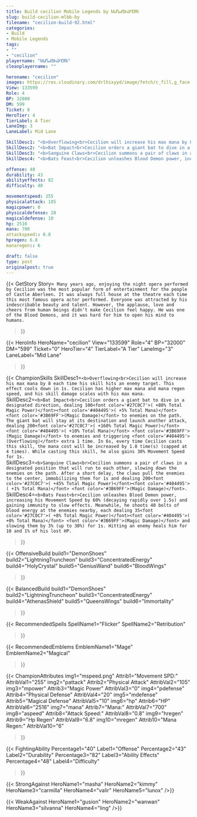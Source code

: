 ```yaml
---
title: Build cecilion Mobile Legends by ᎷᏗᏖᏗᏕᏂᎥᎩᏬᏒᎥ
slug: build-cecilion-mlbb-by
filename: "cecilion-build-92.html"
categories: 
- Build 
- Mobile Legends
tags: 
- ""
- "cecilion"
playername: "ᎷᏗᏖᏗᏕᏂᎥᎩᏬᏒᎥ"
cleanplayername: ""

heroname: "cecilion"
images: https://res.cloudinary.com/drlhixyyd/image/fetch/c_fill,g_face,f_auto/https://cdn2-build.mobagenie.my.id/p/images/banner/full/cecilion.jpg
View: 133599 
Role: 4 
BP: 32000
DM: 599 
Ticket: 0 
HeroTier: 4 
TierLabel: A Tier 
LaneImg: 3
LaneLabel: Mid Lane 

SkillDesc1: "<b>Overflowing<br>Cecilion will increase his max mana by 8 each time his skill hits an enemy target. This effect cools down in 1s. Cecilion has higher max mana and mana regen speed, and his skill damage scales with his max mana."   
SkillDesc2: "<b>Bat Impact<br>Cecilion orders a giant bat to dive in a designated direction, dealing 100<font color='#27C0C7'>( +80% Total Magic Power)</font><font color='#404495'>( +5% Total Mana)</font> <font color='#3B69FF'>(Magic Damage)</font> to enemies on the path. The giant bat will stay at its destination and launch another attack, dealing 200<font color='#27C0C7'>( +160% Total Magic Power)</font><font color='#404495'>( +10% Total Mana)</font> <font color='#3B69FF'>(Magic Damage)</font> to enemies and triggering <font color='#404495'>(Overflowing)</font> extra 1 time. In 6s, every time Cecilion casts this skill, the mana cost will be increased by 1.8 time(s) (capped at 4 times). While casting this skill, he also gains 30% Movement Speed for 1s."   
SkillDesc3: "<b>Sanguine Claws<br>Cecilion summons a pair of claws in a designated position that will run to each other, slowing down the enemies on the path. After a short delay, the claws pull the enemies to the center, immobilizing them for 1s and dealing 200<font color='#27C0C7'>( +45% Total Magic Power)</font><font color='#404495'>( +1% Total Mana)</font> <font color='#3B69FF'>(Magic Damage)</font>."   
SkillDesc4: "<b>Bats Feast<br>Cecilion unleashes Blood Demon power, increasing his Movement Speed by 60% (decaying rapidly over 1.5s) and gaining immunity to slow effects. Meanwhile, he shoots 40 bolts of blood energy at the enemies nearby, each dealing 35<font color='#27C0C7'>( +8% Total Magic Power)</font><font color='#404495'>( +0% Total Mana)</font> <font color='#3B69FF'>(Magic Damage)</font> and slowing them by 3% (up to 30%) for 1s. Hitting an enemy heals him for 10 and 1% of his lost HP."  

offense: 40 
durability: 43 
abilityeffects: 82 
difficulty: 48 

movementspeed: 255
physicalattack: 105
magicpower: 0
physicaldefense: 20
magicaldefense: 10
hp: 2516
mana: 700
attackspeed:: 0.8
hpregen: 6.8
manaregen:: 6

draft: false
type: post
originalpost: true
---
```



{{< GetStory 
Story=` Many years ago, enjoying the night opera performed by Cecilion was the most popular form of entertainment for the people of Castle Aberleen. It was always full house at the theatre each time this most famous opera actor performed. Everyone was attracted by his indescribable beauty and talent. However, the applause, love and cheers from human beings didn’t make Cecilion feel happy. He was one of the Blood Demons, and it was hard for him to open his mind to humans.` 
>}}

{{< HeroInfo 
HeroName="cecilion" 
View="133599" 
Role="4" 
BP="32000" 
DM="599" 
Ticket="0" 
HeroTier="4" 
TierLabel="A Tier" 
LaneImg="3" 
LaneLabel="Mid Lane" 
>}}
 
{{< ChampionSkills 
SkillDesc1=`<b>Overflowing<br>Cecilion will increase his max mana by 8 each time his skill hits an enemy target. This effect cools down in 1s. Cecilion has higher max mana and mana regen speed, and his skill damage scales with his max mana.`   
SkillDesc2=`<b>Bat Impact<br>Cecilion orders a giant bat to dive in a designated direction, dealing 100<font color='#27C0C7'>( +80% Total Magic Power)</font><font color='#404495'>( +5% Total Mana)</font> <font color='#3B69FF'>(Magic Damage)</font> to enemies on the path. The giant bat will stay at its destination and launch another attack, dealing 200<font color='#27C0C7'>( +160% Total Magic Power)</font><font color='#404495'>( +10% Total Mana)</font> <font color='#3B69FF'>(Magic Damage)</font> to enemies and triggering <font color='#404495'>(Overflowing)</font> extra 1 time. In 6s, every time Cecilion casts this skill, the mana cost will be increased by 1.8 time(s) (capped at 4 times). While casting this skill, he also gains 30% Movement Speed for 1s.`   
SkillDesc3=`<b>Sanguine Claws<br>Cecilion summons a pair of claws in a designated position that will run to each other, slowing down the enemies on the path. After a short delay, the claws pull the enemies to the center, immobilizing them for 1s and dealing 200<font color='#27C0C7'>( +45% Total Magic Power)</font><font color='#404495'>( +1% Total Mana)</font> <font color='#3B69FF'>(Magic Damage)</font>.`   
SkillDesc4=`<b>Bats Feast<br>Cecilion unleashes Blood Demon power, increasing his Movement Speed by 60% (decaying rapidly over 1.5s) and gaining immunity to slow effects. Meanwhile, he shoots 40 bolts of blood energy at the enemies nearby, each dealing 35<font color='#27C0C7'>( +8% Total Magic Power)</font><font color='#404495'>( +0% Total Mana)</font> <font color='#3B69FF'>(Magic Damage)</font> and slowing them by 3% (up to 30%) for 1s. Hitting an enemy heals him for 10 and 1% of his lost HP.`   
>}}

{{< OffensiveBuild 
build1="DemonShoes"  
build2="LightningTruncheon" 
build3="ConcentratedEnergy" 
build4="HolyCrystal" 
build5="GeniusWand" 
build6="BloodWings" 
>}} 

{{< BalancedBuild 
build1="DemonShoes"  
build2="LightningTruncheon" 
build3="ConcentratedEnergy" 
build4="AthenasShield" 
build5="QueensWings" 
build6="Immortality" 
>}}


{{< RecommendedSpells 
SpellName1="Flicker" 
SpellName2="Retribution" 
>}}  

{{< RecommendedEmblems 
EmblemName1="Mage" 
EmblemName2="Magical" 
>}}   


{{< ChampionAttributes
img1="mspeed.png" Attrib1="Movement SPD:" AttribVal1="255"
img2="pattack" Attrib2="Physical Attack" AttribVal2="105"
img3="mpower" Attrib3="Magic Power" AttribVal3="0"
img4="pdefense" Attrib4="Physical Defense" AttribVal4="20"
img5="mdefense" Attrib5="Magical Defense" AttribVal5="10"
img6="hp" Attrib6="HP" AttribVal6="2516"
img7="mana" Attrib7="Mana:" AttribVal7="700"
img8="aspeed" Attrib8="Attack Speed:" AttribVal8="0.8"
img9="hregen" Attrib9="Hp Regen" AttribVal9="6.8"
img10="mregen" Attrib10="Mana Regen:" AttribVal10="6"
>}}


{{< FightingAbility
Percentage1="40" Label1="Offense"
Percentage2="43" Label2="Durability"
Percentage3="82" Label3="Ability Effects"
Percentage4="48" Label4="Difficulty"
 >}}

{{< StrongAgainst 
HeroName1="masha"
HeroName2="kimmy"
HeroName3="carmilla"
HeroName4="valir"
HeroName5="lunox"
/>}}

{{< WeakAgainst
HeroName1="gusion"
HeroName2="wanwan"
HeroName3="silvanna"
HeroName4="ling"
/>}}
